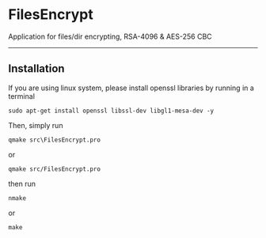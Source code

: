 # FilesEncrypt

Application for files/dir encrypting, RSA-4096 & AES-256 CBC

***

## Installation

If you are using linux system, please install openssl libraries by running in a terminal

	sudo apt-get install openssl libssl-dev libgl1-mesa-dev -y

Then, simply run

	qmake src\FilesEncrypt.pro

or

	qmake src/FilesEncrypt.pro
    
then run

	nmake
 
or
 
	make
